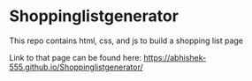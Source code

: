 # Shoppinglistgenerator

This repo contains html, css, and js to build a shopping list page

Link to that page can be found here: https://abhishek-555.github.io/Shoppinglistgenerator/
